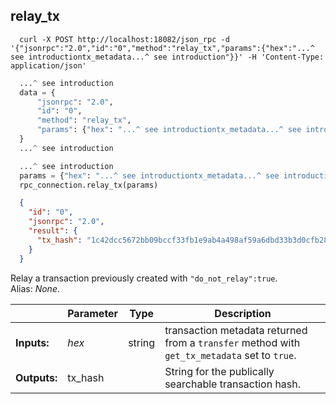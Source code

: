 ## **relay_tx**

```shell
  curl -X POST http://localhost:18082/json_rpc -d '{"jsonrpc":"2.0","id":"0","method":"relay_tx","params":{"hex":"...^ see introductiontx_metadata...^ see introduction"}}' -H 'Content-Type: application/json'
```
```python
  ...^ see introduction
  data = {
      "jsonrpc": "2.0",
      "id": "0",
      "method": "relay_tx",
      "params": {"hex": "...^ see introductiontx_metadata...^ see introduction"},
  }
  ...^ see introduction
```
```py
  ...^ see introduction
  params = {"hex": "...^ see introductiontx_metadata...^ see introduction"}
  rpc_connection.relay_tx(params)
```
```json
  {
    "id": "0",
    "jsonrpc": "2.0",
    "result": {
      "tx_hash": "1c42dcc5672bb09bccf33fb1e9ab4a498af59a6dbd33b3d0cfb289b9e0e25fa5"
    }
  }
```
Relay a transaction previously created with `"do_not_relay":true`.  
Alias: *None*.  

|             | Parameter | Type   | Description
| ---         | ---       | ---    | ---
|**Inputs:**  | *hex*     | string | transaction metadata returned from a `transfer` method with `get_tx_metadata` set to `true`.
|**Outputs:** | tx_hash   |        | String for the publically searchable transaction hash.
